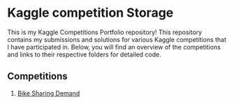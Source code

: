 # Kaggle competition Storage

This is my Kaggle Competitions Portfolio repository! This repository contains my submissions and solutions for various Kaggle competitions that I have participated in. Below, you will find an overview of the competitions and links to their respective folders for detailed code.

## Competitions

1. [Bike Sharing Demand](https://github.com/Bonniecoleman/Kaggle_competition/tree/main/Bike%20Sharing%20Demand)
